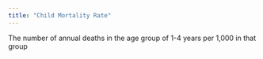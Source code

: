 ```yaml
---
title: "Child Mortality Rate"
---
```

The number of annual deaths in the age group of 1-4 years per 1,000 in that group

